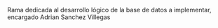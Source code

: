 Rama dedicada al desarrollo lógico de la base de datos a implementar, encargado Adrian Sanchez Villegas

